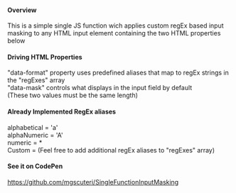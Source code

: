 #### Overview
<p>
This is a simple single JS function wich applies custom regEx based input masking to any HTML input element containing the two HTML properties below
</p>

#### Driving HTML Properties
<p>
"data-format" property uses predefined aliases that map to regEx strings in the "regExes" array <br>
"data-mask" controls what displays in the input field by default <br>
(These two values must be the same length) <br>
</p>

#### Already Implemented RegEx aliases
<p>
alphabetical = 'a' <br>
alphaNumeric = 'A' <br>
numeric = * <br>
Custom = (Feel free to add additional regEx aliases to "regExes" array) <br>
</p>
 
#### See it on CodePen
https://github.com/mgscuteri/SingleFunctionInputMasking

